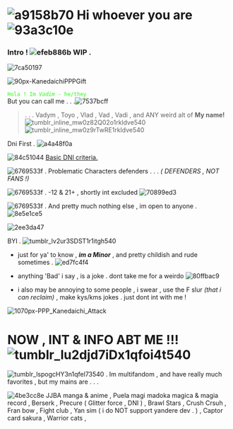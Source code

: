 
# ![a9158b70](https://github.com/VadymxArsioxska/VadymxArsioxska/assets/149905550/9f282ecc-23cb-4847-82d2-622140b8c579) Hi whoever you are ![93a3c10e](https://github.com/VadymxArsioxska/VadymxArsioxska/assets/149905550/8b4e6766-ba80-4813-9985-4d16c1c25cf5)

### Intro ! ![efeb886b](https://github.com/VadymxArsioxska/VadymxArsioxska/assets/149905550/13adaeac-ebd9-40fe-afa5-d7e84f92591b) WIP .

![7ca50197](https://github.com/VadymxArsioxska/VadymxArsioxska/assets/149905550/13da5c1d-bbea-4083-85e4-1fcf8a1a084c)

![90px-KanedaichiPPPGift](https://github.com/VadymxArsioxska/VadymxArsioxska/assets/149905550/822d563e-a24c-44dd-b5f1-cb58fb6b5e57)



<code style="color : 29FF14">Hola ! Im *Vadim* - he/they </code> But you can call me . . .![7537bcff](https://github.com/VadymxArsioxska/VadymxArsioxska/assets/149905550/1c39fa3a-1c73-493b-bd33-4d4285d27fbd)
> . . . Vadym , Toyo , Vlad , Vad , Vadi , and ANY weird alt of **My name!**![tumblr_inline_mw0z82Q02o1rkldve540](https://github.com/VadymxArsioxska/VadymxArsioxska/assets/149905550/51a79bad-6f7f-47bc-9de3-10fc40214d2c)   ![tumblr_inline_mw0z9rTwRE1rkldve540](https://github.com/VadymxArsioxska/VadymxArsioxska/assets/149905550/49a1a94b-7270-44a0-990d-01e96e702547)

Dni First . ![a4a48f0a](https://github.com/VadymxArsioxska/VadymxArsioxska/assets/149905550/67c55190-fa42-4de8-ada9-382d948d07f4)

![84c51044](https://github.com/VadymxArsioxska/VadymxArsioxska/assets/149905550/520e115e-546b-4f61-992d-4dabf83b7029)
[Basic DNI criteria.](https://dni-criteria.carrd.co/)

![6769533f](https://github.com/VadymxArsioxska/VadymxArsioxska/assets/149905550/4df00ca2-4375-4a99-8031-18e0dab21339) . Problematic Characters defenders . . . *( DEFENDERS , NOT FANS !)*

![6769533f](https://github.com/VadymxArsioxska/VadymxArsioxska/assets/149905550/4df00ca2-4375-4a99-8031-18e0dab21339) . -12 & 21+ , shortly int excluded ![70899ed3](https://github.com/VadymxArsioxska/VadymxArsioxska/assets/149905550/73a9d51c-6df5-4bac-9586-65b94ab47072)


![6769533f](https://github.com/VadymxArsioxska/VadymxArsioxska/assets/149905550/4df00ca2-4375-4a99-8031-18e0dab21339) . And pretty much nothing else , im open to anyone . ![8e5e1ce5](https://github.com/VadymxArsioxska/VadymxArsioxska/assets/149905550/5f88c8dc-b4a1-4f82-aa3f-562ad378b229)

![2ee3da47](https://github.com/VadymxArsioxska/VadymxArsioxska/assets/149905550/9bea7ce5-ea9c-4d42-b6cc-2175ecfb86b8)

BYI . ![tumblr_lv2ur3SDST1r1itgh540](https://github.com/VadymxArsioxska/VadymxArsioxska/assets/149905550/57b1b0e5-061b-43f5-bd44-0adccd218628)

+ just for ya' to know , ***im a Minor*** , and pretty childish and rude sometimes . ![ed7fc4f4](https://github.com/VadymxArsioxska/VadymxArsioxska/assets/149905550/387896e0-2487-4556-9ed2-fea74775f98c)

+ anything 'Bad' i say , is a joke . dont take me for a weirdo  ![80ffbac9](https://github.com/VadymxArsioxska/VadymxArsioxska/assets/149905550/98c0c586-fe59-4017-82b8-eaedf976d439)

+ i also may be annoying to some people , i swear , use the F slur *(that i can reclaim)* , make kys/kms jokes . just dont int with me !


![1070px-PPP_Kanedaichi_Attack](https://github.com/VadymxArsioxska/VadymxArsioxska/assets/149905550/b83270a2-0ec8-4c36-b4da-8191553f3c7f)

# NOW , INT & INFO ABT ME !!!  ![tumblr_lu2djd7iDx1qfoi4t540](https://github.com/VadymxArsioxska/VadymxArsioxska/assets/149905550/cc3daa6b-8d8b-4ac5-8bd5-722392f05110)


![tumblr_lspogcHY3n1qfel73540](https://github.com/VadymxArsioxska/VadymxArsioxska/assets/149905550/147688d3-e098-484e-abac-f62554912755) . Im multifandom , and have really much favorites , but my mains are . . .

![4be3cc8e](https://github.com/VadymxArsioxska/VadymxArsioxska/assets/149905550/3afba318-b993-4268-93c0-ecf3fa4bab50) JJBA manga & anime , Puela magi madoka magica & magia record , Berserk , Precure ( Glitter force , DNI ) , Brawl Stars , Crush Crsuh , Fran bow , Fight club , Yan sim ( i do NOT support yandere dev . ) , Captor card sakura , Warrior cats , 

 







